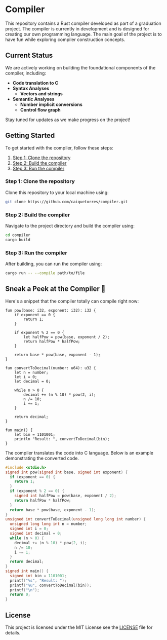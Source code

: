 # Compiler

This repository contains a Rust compiler developed as part of a graduation project. The compiler is currently in development and is designed for creating our own programming language. The main goal of the project is to have fun while exploring compiler construction concepts.

## Current Status

We are actively working on building the foundational components of the compiler, including:

-   **Code translation to C**
-   **Syntax Analyses**
    -   **Vectors and strings**
-   **Semantic Analyses**
    -   **Number implicit conversions**
    -   **Control flow graph**

Stay tuned for updates as we make progress on the project!

## Getting Started

To get started with the compiler, follow these steps:

1. [Step 1: Clone the repository](#step-1-clone-the-repository)
2. [Step 2: Build the compiler](#step-2-build-the-compiler)
3. [Step 3: Run the compiler](#step-3-run-the-compiler)

### Step 1: Clone the repository

Clone this repository to your local machine using:

```bash
git clone https://github.com/caiquetorres/compiler.git
```

### Step 2: Build the compiler

Navigate to the project directory and build the compiler using:

```bash
cd compiler
cargo build
```

### Step 3: Run the compiler

After building, you can run the compiler using:

```bash
cargo run -- --compile path/to/file
```

## Sneak a Peek at the Compiler 🚀

Here's a snippet that the compiler totally can compile right now:

```x
fun pow(base: i32, exponent: i32): i32 {
    if exponent == 0 {
        return 1;
    }

    if exponent % 2 == 0 {
        let halfPow = pow(base, exponent / 2);
        return halfPow * halfPow;
    }

    return base * pow(base, exponent - 1);
}

fun convertToDecimal(number: u64): u32 {
    let n = number;
    let i = 0;
    let decimal = 0;

    while n > 0 {
        decimal += (n % 10) * pow(2, i);
        n /= 10;
        i += 1;
    }

    return decimal;
}

fun main() {
    let bin = 1101001;
    println "Result: ", convertToDecimal(bin);
}
```

The compiler translates the code into C language. Below is an example demonstrating the converted code.

```c
#include <stdio.h>
signed int pow(signed int base, signed int exponent) {
  if (exponent == 0) {
    return 1;
  }
  if (exponent % 2 == 0) {
    signed int halfPow = pow(base, exponent / 2);
    return halfPow * halfPow;
  }
  return base * pow(base, exponent - 1);
}
unsigned int convertToDecimal(unsigned long long int number) {
  unsigned long long int n = number;
  signed int i = 0;
  signed int decimal = 0;
  while (n > 0) {
    decimal += (n % 10) * pow(2, i);
    n /= 10;
    i += 1;
  }
  return decimal;
}
signed int main() {
  signed int bin = 1101001;
  printf("%s", "Result: ");
  printf("%u", convertToDecimal(bin));
  printf("\n");
  return 0;
}
```

## License

This project is licensed under the MIT License see the [LICENSE](LICENSE) file for details.
